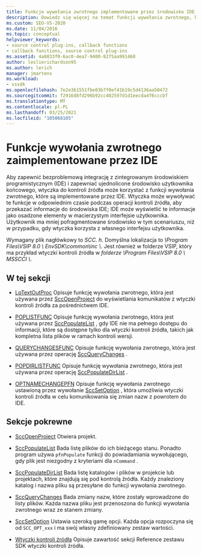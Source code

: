 ```yaml
---
title: Funkcje wywołania zwrotnego implementowane przez środowisko IDE | Microsoft Docs
description: Dowiedz się więcej na temat funkcji wywołania zwrotnego, które wtyczka może wywoływać w odpowiednim czasie podczas operacji kontroli źródła w celu przekazania informacji do środowiska IDE.
ms.custom: SEO-VS-2020
ms.date: 11/04/2016
ms.topic: conceptual
helpviewer_keywords:
- source control plug-ins, callback functions
- callback functions, source control plug-ins
ms.assetid: 4a8833f0-6ac0-4ea7-9400-8275aa991468
author: leslierichardson95
ms.author: lerich
manager: jmartens
ms.workload:
- vssdk
ms.openlocfilehash: 7e2e361551fbe03b7f0ef41b19c5d4136aa50472
ms.sourcegitcommit: f2916d8fd296b92cc402597d1d1eecda4f6cccbf
ms.translationtype: MT
ms.contentlocale: pl-PL
ms.lasthandoff: 03/25/2021
ms.locfileid: "105068105"
---
```

# <a name="callback-functions-implemented-by-the-ide"></a>Funkcje wywołania zwrotnego zaimplementowane przez IDE
Aby zapewnić bezproblemową integrację z zintegrowanym środowiskiem programistycznym (IDE) i zapewniać ujednolicone środowisko użytkownika końcowego, wtyczka do kontroli źródła może korzystać z funkcji wywołania zwrotnego, które są implementowane przez IDE. Wtyczka może wywoływać te funkcje w odpowiednim czasie podczas operacji kontroli źródła, aby przekazać informacje do środowiska IDE; IDE może wyświetlić te informacje jako osadzone elementy w macierzystym interfejsie użytkownika. Użytkownik ma mniej pofragmentowane środowisko w tym scenariuszu, niż w przypadku, gdy wtyczka korzysta z własnego interfejsu użytkownika.

 Wymagany plik nagłówkowy to *SCC. h*. Domyślna lokalizacja to *\Program Files\VSIP 8.0 \ EnvSDK\common\inc \\*. Jest również w folderze VSIP, który ma przykład wtyczki kontroli źródła w *folderze \Program Files\VSIP 8.0 \ MSSCCI \\*.

## <a name="in-this-section"></a>W tej sekcji
- [LpTextOutProc](../extensibility/lptextoutproc.md) Opisuje funkcję wywołania zwrotnego, która jest używana przez [SccOpenProject](../extensibility/sccopenproject-function.md) do wyświetlania komunikatów z wtyczki kontroli źródła za pośrednictwem IDE.

- [POPLISTFUNC](../extensibility/poplistfunc.md) Opisuje funkcję wywołania zwrotnego, która jest używana przez [SccPopulateList](../extensibility/sccpopulatelist-function.md) , gdy IDE nie ma pełnego dostępu do informacji, które są dostępne tylko dla wtyczki kontroli źródła, takich jak kompletna lista plików w ramach kontroli wersji.

- [QUERYCHANGESFUNC](../extensibility/querychangesfunc.md) Opisuje funkcję wywołania zwrotnego, która jest używana przez operację [SccQueryChanges](../extensibility/sccquerychanges-function.md) .

- [POPDIRLISTFUNC](../extensibility/popdirlistfunc.md) Opisuje funkcję wywołania zwrotnego, która jest używana przez operację [SccPopulateDirList](../extensibility/sccpopulatedirlist-function.md) .

- [OPTNAMECHANGEPFN](../extensibility/optnamechangepfn.md) Opisuje funkcję wywołania zwrotnego ustawioną przez wywołanie [SccSetOption](../extensibility/sccsetoption-function.md) , która umożliwia wtyczki kontroli źródła w celu komunikowania się zmian nazw z powrotem do IDE.

## <a name="related-sections"></a>Sekcje pokrewne
- [SccOpenProject](../extensibility/sccopenproject-function.md) Otwiera projekt.

- [SccPopulateList](../extensibility/sccpopulatelist-function.md) Bada listę plików do ich bieżącego stanu. Ponadto program używa `pfnPopulate` funkcji do powiadamiania wywołującego, gdy plik jest niezgodny z kryteriami dla `nCommand` .

- [SccPopulateDirList](../extensibility/sccpopulatedirlist-function.md) Bada listę katalogów i plików w projekcie lub projektach, które znajdują się pod kontrolą źródła. Każdy znaleziony katalog i nazwa pliku są przesyłane do funkcji wywołania zwrotnego.

- [SccQueryChanges](../extensibility/sccquerychanges-function.md) Bada zmiany nazw, które zostały wprowadzone do listy plików. Każda nazwa pliku jest przenoszona do funkcji wywołania zwrotnego wraz ze stanem zmiany.

- [SccSetOption](../extensibility/sccsetoption-function.md) Ustawia szeroką gamę opcji. Każda opcja rozpoczyna się od `SCC_OPT_xxx` i ma swój własny zdefiniowany zestaw wartości.

- [Wtyczki kontroli źródła](../extensibility/source-control-plug-ins.md) Opisuje zawartość sekcji Reference zestawu SDK wtyczki kontroli źródła.
